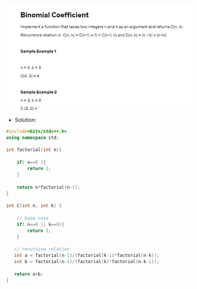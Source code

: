 <img src="https://github.com/abhinavkashyap061/Data-Structures-and-Algorithms/blob/main/Basics/Recursion/Binomial%20Coefficient/BinomialCoefficientQuestion.png?raw=true" alt="Binomial Coefficient Question">

- Solution:
```cpp
#include<bits/stdc++.h>
using namespace std;

int factorial(int n){
    
    if( n==0 ){
        return 1;
    }
    
    return n*factorial(n-1);
}

int C(int n, int k) {
    
    // base case
    if( n==0 || k==0){
        return 1;
    }
   
   // recursive relation
   int a = factorial(n-1)/(factorial(k-1)*factorial(n-k));
   int b = factorial(n-1)/(factorial(k)*factorial(n-k-1));
   
   return a+b;
}
```